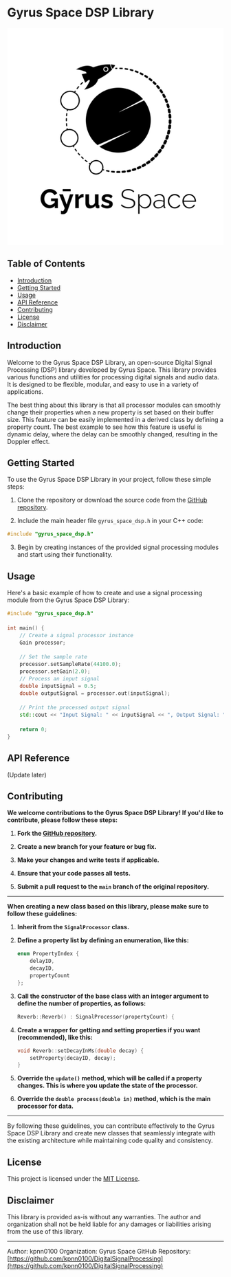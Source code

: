 # Gyrus Space DSP Library

![Gyrus Space Logo](https://raw.githubusercontent.com/kpnn0100/DigitalSignalProcessing/main/gyrus_space.png)

## Table of Contents

- [Introduction](#introduction)
- [Getting Started](#getting-started)
- [Usage](#usage)
- [API Reference](#api-reference)
- [Contributing](#contributing)
- [License](#license)
- [Disclaimer](#disclaimer)

## Introduction

Welcome to the Gyrus Space DSP Library, an open-source Digital Signal Processing (DSP) library developed by Gyrus Space. This library provides various functions and utilities for processing digital signals and audio data. It is designed to be flexible, modular, and easy to use in a variety of applications.

The best thing about this library is that all processor modules can smoothly change their properties when a new property is set based on their buffer size. This feature can be easily implemented in a derived class by defining a property count. The best example to see how this feature is useful is dynamic delay, where the delay can be smoothly changed, resulting in the Doppler effect.

## Getting Started

To use the Gyrus Space DSP Library in your project, follow these simple steps:

1. Clone the repository or download the source code from the [GitHub repository](https://github.com/kpnn0100/DigitalSignalProcessing).

2. Include the main header file `gyrus_space_dsp.h` in your C++ code:

```cpp
#include "gyrus_space_dsp.h"
```

3. Begin by creating instances of the provided signal processing modules and start using their functionality.

## Usage

Here's a basic example of how to create and use a signal processing module from the Gyrus Space DSP Library:

```cpp
#include "gyrus_space_dsp.h"

int main() {
    // Create a signal processor instance
    Gain processor;

    // Set the sample rate
    processor.setSampleRate(44100.0);
    processor.setGain(2.0);
    // Process an input signal
    double inputSignal = 0.5;
    double outputSignal = processor.out(inputSignal);

    // Print the processed output signal
    std::cout << "Input Signal: " << inputSignal << ", Output Signal: " << outputSignal << std::endl;

    return 0;
}
```

## API Reference
(Update later)

## Contributing

**We welcome contributions to the Gyrus Space DSP Library! If you'd like to contribute, please follow these steps:**

1. **Fork the [GitHub repository](https://github.com/kpnn0100/DigitalSignalProcessing).**

2. **Create a new branch for your feature or bug fix.**

3. **Make your changes and write tests if applicable.**

4. **Ensure that your code passes all tests.**

5. **Submit a pull request to the `main` branch of the original repository.**

---

**When creating a new class based on this library, please make sure to follow these guidelines:**

1. **Inherit from the `SignalProcessor` class.**

2. **Define a property list by defining an enumeration, like this:**
   ```cpp
   enum PropertyIndex {
       delayID,
       decayID,
       propertyCount
   };
   ```

3. **Call the constructor of the base class with an integer argument to define the number of properties, as follows:**
   ```cpp
   Reverb::Reverb() : SignalProcessor(propertyCount) {
   ```

4. **Create a wrapper for getting and setting properties if you want (recommended), like this:**
   ```cpp
   void Reverb::setDecayInMs(double decay) {
       setProperty(decayID, decay);
   }
   ```

5. **Override the `update()` method, which will be called if a property changes. This is where you update the state of the processor.**

6. **Override the `double process(double in)` method, which is the main processor for data.**

---

By following these guidelines, you can contribute effectively to the Gyrus Space DSP Library and create new classes that seamlessly integrate with the existing architecture while maintaining code quality and consistency.

## License

This project is licensed under the [MIT License](LICENSE).

## Disclaimer

This library is provided as-is without any warranties. The author and organization shall not be held liable for any damages or liabilities arising from the use of this library.

---

Author: kpnn0100
Organization: Gyrus Space
GitHub Repository: [https://github.com/kpnn0100/DigitalSignalProcessing](https://github.com/kpnn0100/DigitalSignalProcessing)